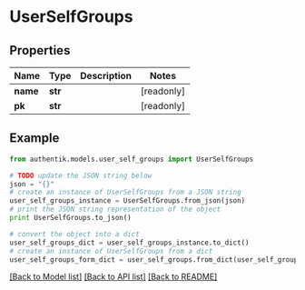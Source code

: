 # UserSelfGroups


## Properties
Name | Type | Description | Notes
------------ | ------------- | ------------- | -------------
**name** | **str** |  | [readonly] 
**pk** | **str** |  | [readonly] 

## Example

```python
from authentik.models.user_self_groups import UserSelfGroups

# TODO update the JSON string below
json = "{}"
# create an instance of UserSelfGroups from a JSON string
user_self_groups_instance = UserSelfGroups.from_json(json)
# print the JSON string representation of the object
print UserSelfGroups.to_json()

# convert the object into a dict
user_self_groups_dict = user_self_groups_instance.to_dict()
# create an instance of UserSelfGroups from a dict
user_self_groups_form_dict = user_self_groups.from_dict(user_self_groups_dict)
```
[[Back to Model list]](../README.md#documentation-for-models) [[Back to API list]](../README.md#documentation-for-api-endpoints) [[Back to README]](../README.md)


